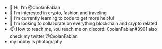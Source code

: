 - 👋 Hi, I’m @CoolanFabian
- 👀 I’m interested in crypto, fashion and traveling 
- 🌱 I’m currently learning to code to get more helpful
- 💞️ I’m looking to collaborate on everything blockchain and crypto related
- 📫 How to reach me, you reach me on discord: CoolanFabian#3901 also check my twitter @CoolanFabian
- my hobby is photography
<!---
CoolanFabian/CoolanFabian is a ✨ special ✨ repository because its `README.md` (this file) appears on your GitHub profile.
You can click the Preview link to take a look at your changes.
--->
